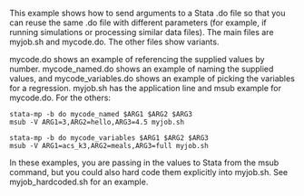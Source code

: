 This example shows how to send arguments to a Stata .do file so that you can reuse the same .do file with different parameters (for example, if running simulations or processing similar data files).  The main files are myjob.sh and mycode.do.  The other files show variants.

mycode.do shows an example of referencing the supplied values by number.  mycode\_named.do shows an example of naming the supplied values, and mycode\_variables.do shows an example of picking the variables for a regression.  myjob.sh has the application line and msub example for mycode.do.  For the others:

```
stata-mp -b do mycode_named $ARG1 $ARG2 $ARG3
msub -V ARG1=3,ARG2=hello,ARG3=4.5 myjob.sh
```

```
stata-mp -b do mycode_variables $ARG1 $ARG2 $ARG3
msub -V ARG1=acs_k3,ARG2=meals,ARG3=full myjob.sh
```

In these examples, you are passing in the values to Stata from the msub command, but you could also hard code them explicitly into myjob.sh.  See myjob_hardcoded.sh for an example.